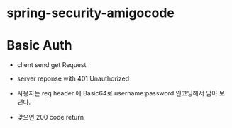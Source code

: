 # spring-security-amigocode

# Basic Auth
- client send get Request 
- server reponse with 401 Unauthorized

- 사용자는 req header 에 Basic64로 username:password 인코딩해서 담아 보낸다.
- 맞으면 200 code return 
